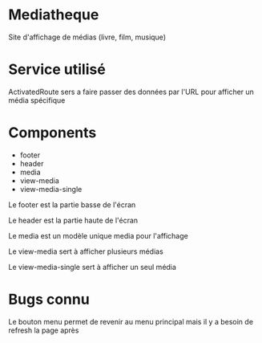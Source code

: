 # Mediatheque

Site d'affichage de médias (livre, film, musique)

# Service utilisé

ActivatedRoute sers a faire passer des données par l'URL pour afficher un média spécifique

# Components

- footer
- header
- media
- view-media
- view-media-single

Le footer est la partie basse de l'écran

Le header est la partie haute de l'écran

Le media est un modèle unique media pour l'affichage

Le view-media sert à afficher plusieurs médias

Le view-media-single sert à afficher un seul média

# Bugs connu

Le bouton menu permet de revenir au menu principal mais il y a besoin de refresh la page après